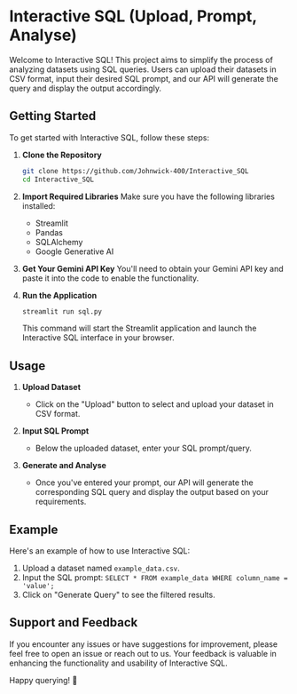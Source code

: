 # Interactive SQL (Upload, Prompt, Analyse)

Welcome to Interactive SQL! This project aims to simplify the process of analyzing datasets using SQL queries. Users can upload their datasets in CSV format, input their desired SQL prompt, and our API will generate the query and display the output accordingly.

## Getting Started

To get started with Interactive SQL, follow these steps:

1. **Clone the Repository**
   ```bash
   git clone https://github.com/Johnwick-400/Interactive_SQL
   cd Interactive_SQL
   ```

2. **Import Required Libraries**
   Make sure you have the following libraries installed:
   - Streamlit
   - Pandas
   - SQLAlchemy
   - Google Generative AI

3. **Get Your Gemini API Key**
   You'll need to obtain your Gemini API key and paste it into the code to enable the functionality.

4. **Run the Application**
   ```bash
   streamlit run sql.py
   ```
   This command will start the Streamlit application and launch the Interactive SQL interface in your browser.

## Usage

1. **Upload Dataset**
   - Click on the "Upload" button to select and upload your dataset in CSV format.

2. **Input SQL Prompt**
   - Below the uploaded dataset, enter your SQL prompt/query.

3. **Generate and Analyse**
   - Once you've entered your prompt, our API will generate the corresponding SQL query and display the output based on your requirements.

## Example

Here's an example of how to use Interactive SQL:

1. Upload a dataset named `example_data.csv`.
2. Input the SQL prompt: `SELECT * FROM example_data WHERE column_name = 'value';`
3. Click on "Generate Query" to see the filtered results.

## Support and Feedback

If you encounter any issues or have suggestions for improvement, please feel free to open an issue or reach out to us. Your feedback is valuable in enhancing the functionality and usability of Interactive SQL.

Happy querying! 🚀
